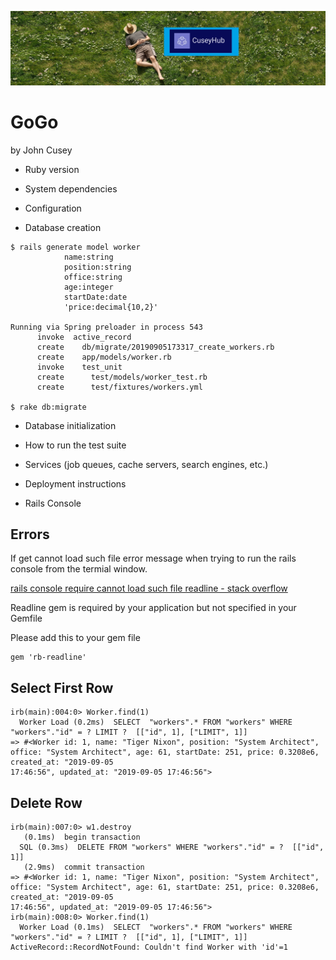 ![CuseyHub](https://github.com/cusey/ImageForWiki/blob/master/Logos/CuseyHub_Banner_Small.jpg)

# GoGo
by John Cusey


* Ruby version

* System dependencies

* Configuration

* Database creation

```
$ rails generate model worker 
            name:string 
            position:string 
            office:string 
            age:integer 
            startDate:date 
            'price:decimal{10,2}'

Running via Spring preloader in process 543
      invoke  active_record
      create    db/migrate/20190905173317_create_workers.rb
      create    app/models/worker.rb
      invoke    test_unit
      create      test/models/worker_test.rb
      create      test/fixtures/workers.yml
      
$ rake db:migrate
```

* Database initialization

* How to run the test suite

* Services (job queues, cache servers, search engines, etc.)

* Deployment instructions

* Rails Console 

## Errors

If get cannot load such file error message when trying to run the rails console from the termial window.  

[rails console require cannot load such file readline - stack overflow](https://stackoverflow.com/questions/34875379/rails-console-require-cannot-load-such-file-readline/34876928)     

Readline gem is required by your application but not specified in your Gemfile

Please add this to your gem file

```
gem 'rb-readline' 
```

## Select First Row
```
irb(main):004:0> Worker.find(1)
  Worker Load (0.2ms)  SELECT  "workers".* FROM "workers" WHERE "workers"."id" = ? LIMIT ?  [["id", 1], ["LIMIT", 1]]
=> #<Worker id: 1, name: "Tiger Nixon", position: "System Architect", office: "System Architect", age: 61, startDate: 251, price: 0.3208e6, created_at: "2019-09-05
17:46:56", updated_at: "2019-09-05 17:46:56">
```

## Delete Row

```
irb(main):007:0> w1.destroy
   (0.1ms)  begin transaction
  SQL (0.3ms)  DELETE FROM "workers" WHERE "workers"."id" = ?  [["id", 1]]
   (2.9ms)  commit transaction
=> #<Worker id: 1, name: "Tiger Nixon", position: "System Architect", office: "System Architect", age: 61, startDate: 251, price: 0.3208e6, created_at: "2019-09-05
17:46:56", updated_at: "2019-09-05 17:46:56">
irb(main):008:0> Worker.find(1)
  Worker Load (0.1ms)  SELECT  "workers".* FROM "workers" WHERE "workers"."id" = ? LIMIT ?  [["id", 1], ["LIMIT", 1]]
ActiveRecord::RecordNotFound: Couldn't find Worker with 'id'=1
```
